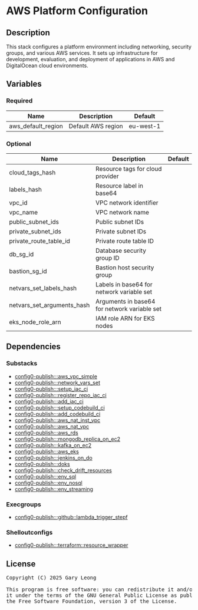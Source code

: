 # AWS Platform Configuration

## Description
This stack configures a platform environment including networking, security groups, and various AWS services. It sets up infrastructure for development, evaluation, and deployment of applications in AWS and DigitalOcean cloud environments.

## Variables

### Required
| Name | Description | Default |
|------|-------------|---------|
| aws_default_region | Default AWS region | eu-west-1 |

### Optional
| Name | Description | Default |
|------|-------------|---------|
| cloud_tags_hash | Resource tags for cloud provider | &nbsp; |
| labels_hash | Resource label in base64 | &nbsp; |
| vpc_id | VPC network identifier | &nbsp; |
| vpc_name | VPC network name | &nbsp; |
| public_subnet_ids | Public subnet IDs | &nbsp; |
| private_subnet_ids | Private subnet IDs | &nbsp; |
| private_route_table_id | Private route table ID | &nbsp; |
| db_sg_id | Database security group ID | &nbsp; |
| bastion_sg_id | Bastion host security group | &nbsp; |
| netvars_set_labels_hash | Labels in base64 for network variable set | &nbsp; |
| netvars_set_arguments_hash | Arguments in base64 for network variable set | &nbsp; |
| eks_node_role_arn | IAM role ARN for EKS nodes | &nbsp; |

## Dependencies

### Substacks
- [config0-publish:::aws_vpc_simple](http://config0.http.redirects.s3-website-us-east-1.amazonaws.com/assets/stacks/config0-publish/aws_vpc_simple/default)
- [config0-publish:::network_vars_set](http://config0.http.redirects.s3-website-us-east-1.amazonaws.com/assets/stacks/config0-publish/network_vars_set/default)
- [config0-publish:::setup_iac_ci](http://config0.http.redirects.s3-website-us-east-1.amazonaws.com/assets/stacks/config0-publish/setup_iac_ci/default)
- [config0-publish:::register_repo_iac_ci](http://config0.http.redirects.s3-website-us-east-1.amazonaws.com/assets/stacks/config0-publish/register_repo_iac_ci/default)
- [config0-publish:::add_iac_ci](http://config0.http.redirects.s3-website-us-east-1.amazonaws.com/assets/stacks/config0-publish/add_iac_ci/default)
- [config0-publish:::setup_codebuild_ci](http://config0.http.redirects.s3-website-us-east-1.amazonaws.com/assets/stacks/config0-publish/setup_codebuild_ci/default)
- [config0-publish:::add_codebuild_ci](http://config0.http.redirects.s3-website-us-east-1.amazonaws.com/assets/stacks/config0-publish/add_codebuild_ci/default)
- [config0-publish:::aws_nat_inst_vpc](http://config0.http.redirects.s3-website-us-east-1.amazonaws.com/assets/stacks/config0-publish/aws_nat_inst_vpc/default)
- [config0-publish:::aws_nat_vpc](http://config0.http.redirects.s3-website-us-east-1.amazonaws.com/assets/stacks/config0-publish/aws_nat_vpc/default)
- [config0-publish:::aws_rds](http://config0.http.redirects.s3-website-us-east-1.amazonaws.com/assets/stacks/config0-publish/aws_rds/default)
- [config0-publish:::mongodb_replica_on_ec2](http://config0.http.redirects.s3-website-us-east-1.amazonaws.com/assets/stacks/config0-publish/mongodb_replica_on_ec2/default)
- [config0-publish:::kafka_on_ec2](http://config0.http.redirects.s3-website-us-east-1.amazonaws.com/assets/stacks/config0-publish/kafka_on_ec2/default)
- [config0-publish:::aws_eks](http://config0.http.redirects.s3-website-us-east-1.amazonaws.com/assets/stacks/config0-publish/aws_eks/default)
- [config0-publish:::jenkins_on_do](http://config0.http.redirects.s3-website-us-east-1.amazonaws.com/assets/stacks/config0-publish/jenkins_on_do/default)
- [config0-publish:::doks](http://config0.http.redirects.s3-website-us-east-1.amazonaws.com/assets/stacks/config0-publish/doks/default)
- [config0-publish:::check_drift_resources](http://config0.http.redirects.s3-website-us-east-1.amazonaws.com/assets/stacks/config0-publish/check_drift_resources/default)
- [config0-publish:::env_sql](http://config0.http.redirects.s3-website-us-east-1.amazonaws.com/assets/stacks/config0-publish/env_sql/default)
- [config0-publish:::env_nosql](http://config0.http.redirects.s3-website-us-east-1.amazonaws.com/assets/stacks/config0-publish/env_nosql/default)
- [config0-publish:::env_streaming](http://config0.http.redirects.s3-website-us-east-1.amazonaws.com/assets/stacks/config0-publish/env_streaming/default)

### Execgroups
- [config0-publish:::github::lambda_trigger_stepf](http://config0.http.redirects.s3-website-us-east-1.amazonaws.com/assets/exec/groups/config0-publish/github/lambda_trigger_stepf/default)

### Shelloutconfigs
- [config0-publish:::terraform::resource_wrapper](http://config0.http.redirects.s3-website-us-east-1.amazonaws.com/assets/shelloutconfigs/config0-publish/terraform/resource_wrapper/default)

## License
<pre>
Copyright (C) 2025 Gary Leong <gary@config0.com>

This program is free software: you can redistribute it and/or modify
it under the terms of the GNU General Public License as published by
the Free Software Foundation, version 3 of the License.
</pre>